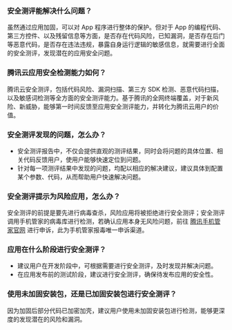 ### 安全测评能解决什么问题？
虽然通过应用加固，可以对 App 程序进行整体的保护。但对于 App 的编程代码、第三方控件、以及残留信息等方面，是否存在代码风险，已知漏洞，是否存在后门等恶意代码，是否存在违法违规，暴露自身运行逻辑的敏感信息，就需要进行全面的安全测评，发现潜在的应用安全问题。

### 腾讯云应用安全检测能力如何？
腾讯云安全测评，包括代码风险、漏洞扫描、第三方 SDK 检测、恶意代码扫描，以及敏感词检测等全方面的安全测评能力。基于腾讯的全网终端覆盖，对于新风险、新威胁，能够第一时间反馈至应用安全测评能力，并转化为腾讯云用户的价值。

### 安全测评发现的问题，怎么办？
- 安全测评报告中，不仅会提供直观的测评结果，同时会将问题的具体位置、相关代码反馈用户，使用户能够快速定位到问题。
- 针对每一项测评结果中发现的问题，均配以相应的解决建议，建议具体到配置某个参数、代码，从而帮助用户快速解决问题。

### 安全测评提示为风险应用，怎么办？
安全测评的前提是要先进行病毒查杀，风险应用将被拒绝进行安全测评；安全测评调用手机管家的病毒库进行检测，若确认应用本身无风险问题，前往 [腾讯手机管家官网](https://m.qq.com/complaint?code=92029B3A4246BA32B5FD335A4EB3073F&state=mqq) 进行申诉，此为手机管家报毒唯一申诉渠道。

### 应用在什么阶段进行安全测评？
- 建议用户在开发阶段中，可根据需要进行安全测评，及时发现并解决问题。
- 在应用发布前的测试阶段，建议进行安全测评，确保待发布应用的安全性。

### 使用未加固安装包，还是已加固安装包进行安全测评？
因为加固后部分代码已加密加壳，建议用户使用未加固安装包进行检测，能够更深度的发现潜在的风险和漏洞。
